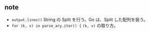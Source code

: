 ## note
- `output.lines()`
String の Split を行う。Go は、Split した配列を扱う。
- `for (k, v) in parse_ary.iter() {`
`(k, v)` の取り方。
